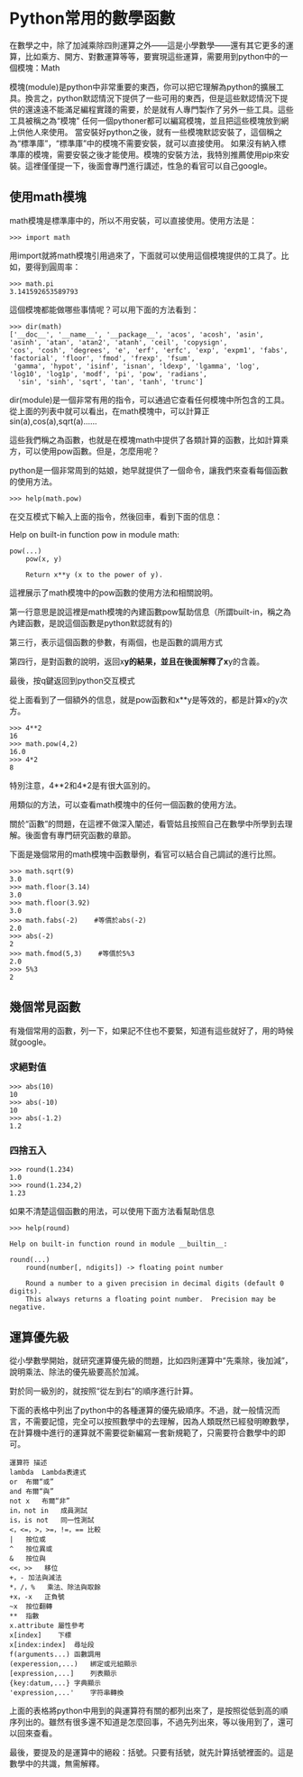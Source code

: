 # Python常用的數學函數

在數學之中，除了加減乘除四則運算之外——這是小學數學——還有其它更多的運算，比如乘方、開方、對數運算等等，要實現這些運算，需要用到python中的一個模塊：Math

模塊(module)是python中非常重要的東西，你可以把它理解為python的擴展工具。換言之，python默認情況下提供了一些可用的東西，但是這些默認情況下提供的還遠遠不能滿足編程實踐的需要，於是就有人專門製作了另外一些工具。這些工具被稱之為“模塊” 任何一個pythoner都可以編寫模塊，並且把這些模塊放到網上供他人來使用。 當安裝好python之後，就有一些模塊默認安裝了，這個稱之為“標準庫”，“標準庫”中的模塊不需要安裝，就可以直接使用。 如果沒有納入標準庫的模塊，需要安裝之後才能使用。模塊的安裝方法，我特別推薦使用pip來安裝。這裡僅僅提一下，後面會專門進行講述，性急的看官可以自己google。


## 使用math模塊

math模塊是標準庫中的，所以不用安裝，可以直接使用。使用方法是：
```
>>> import math
```
用import就將math模塊引用過來了，下面就可以使用這個模塊提供的工具了。比如，要得到圓周率：
```
>>> math.pi
3.141592653589793
```
這個模塊都能做哪些事情呢？可以用下面的方法看到：
```
>>> dir(math)
['__doc__', '__name__', '__package__', 'acos', 'acosh', 'asin', 'asinh', 'atan', 'atan2', 'atanh', 'ceil', 'copysign',
'cos', 'cosh', 'degrees', 'e', 'erf', 'erfc', 'exp', 'expm1', 'fabs', 'factorial', 'floor', 'fmod', 'frexp', 'fsum',
 'gamma', 'hypot', 'isinf', 'isnan', 'ldexp', 'lgamma', 'log', 'log10', 'log1p', 'modf', 'pi', 'pow', 'radians',
  'sin', 'sinh', 'sqrt', 'tan', 'tanh', 'trunc']
```

dir(module)是一個非常有用的指令，可以通過它查看任何模塊中所包含的工具。從上面的列表中就可以看出，在math模塊中，可以計算正sin(a),cos(a),sqrt(a)......

這些我們稱之為函數，也就是在模塊math中提供了各類計算的函數，比如計算乘方，可以使用pow函數。但是，怎麼用呢？

python是一個非常周到的姑娘，她早就提供了一個命令，讓我們來查看每個函數的使用方法。
```
>>> help(math.pow)
```

在交互模式下輸入上面的指令，然後回車，看到下面的信息：

Help on built-in function pow in module math:
```
pow(...)
    pow(x, y)

    Return x**y (x to the power of y).
```
這裡展示了math模塊中的pow函數的使用方法和相關說明。

第一行意思是說這裡是math模塊的內建函數pow幫助信息（所謂built-in，稱之為內建函數，是說這個函數是python默認就有的)

第三行，表示這個函數的參數，有兩個，也是函數的調用方式

第四行，是對函數的說明，返回x**y的結果，並且在後面解釋了x**y的含義。

最後，按q鍵返回到python交互模式

從上面看到了一個額外的信息，就是pow函數和x**y是等效的，都是計算x的y次方。

```
>>> 4**2
16
>>> math.pow(4,2)
16.0
>>> 4*2
8
```
特別注意，4**2和4*2是有很大區別的。

用類似的方法，可以查看math模塊中的任何一個函數的使用方法。

關於“函數”的問題，在這裡不做深入闡述，看管姑且按照自己在數學中所學到去理解。後面會有專門研究函數的章節。

下面是幾個常用的math模塊中函數舉例，看官可以結合自己調試的進行比照。
```
>>> math.sqrt(9)
3.0
>>> math.floor(3.14)
3.0
>>> math.floor(3.92)
3.0
>>> math.fabs(-2)    #等價於abs(-2)
2.0
>>> abs(-2)
2
>>> math.fmod(5,3)    #等價於5%3
2.0
>>> 5%3
2
```
## 幾個常見函數

有幾個常用的函數，列一下，如果記不住也不要緊，知道有這些就好了，用的時候就google。

### 求絕對值
```
>>> abs(10)
10
>>> abs(-10)
10
>>> abs(-1.2)
1.2
```
### 四捨五入
```
>>> round(1.234)
1.0
>>> round(1.234,2)
1.23
```

如果不清楚這個函數的用法，可以使用下面方法看幫助信息
```
>>> help(round)

Help on built-in function round in module __builtin__:

round(...)
    round(number[, ndigits]) -> floating point number

    Round a number to a given precision in decimal digits (default 0 digits).
    This always returns a floating point number.  Precision may be negative.
```
## 運算優先級

從小學數學開始，就研究運算優先級的問題，比如四則運算中“先乘除，後加減”，說明乘法、除法的優先級要高於加減。

對於同一級別的，就按照“從左到右”的順序進行計算。

下面的表格中列出了python中的各種運算的優先級順序。不過，就一般情況而言，不需要記憶，完全可以按照數學中的去理解，因為人類既然已經發明瞭數學，在計算機中進行的運算就不需要從新編寫一套新規範了，只需要符合數學中的即可。
```
運算符	描述
lambda	Lambda表達式
or	布爾“或”
and	布爾“與”
not x	布爾“非”
in，not in	成員測試
is，is not	同一性測試
<，<=，>，>=，!=，==	比較
|	按位或
^	按位異或
&	按位與
<<，>>	移位
+，-	加法與減法
*，/，%	乘法、除法與取餘
+x，-x	正負號
~x	按位翻轉
**	指數
x.attribute	屬性參考
x[index]	下標
x[index:index]	尋址段
f(arguments...)	函數調用
(experession,...)	綁定或元組顯示
[expression,...]	列表顯示
{key:datum,...}	字典顯示
'expression,...'	字符串轉換
```
上面的表格將python中用到的與運算符有關的都列出來了，是按照從低到高的順序列出的。雖然有很多還不知道是怎麼回事，不過先列出來，等以後用到了，還可以回來查看。

最後，要提及的是運算中的絕殺：括號。只要有括號，就先計算括號裡面的。這是數學中的共識，無需解釋。
